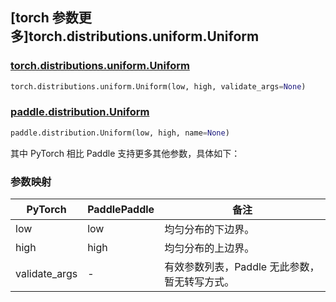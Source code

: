 ## [torch 参数更多]torch.distributions.uniform.Uniform

### [torch.distributions.uniform.Uniform](https://pytorch.org/docs/1.13/distributions.html#torch.distributions.uniform.Uniform)

```python
torch.distributions.uniform.Uniform(low, high, validate_args=None)
```

### [paddle.distribution.Uniform](https://www.paddlepaddle.org.cn/documentation/docs/zh/api/paddle/distribution/Uniform_cn.html)

```python
paddle.distribution.Uniform(low, high, name=None)
```

其中 PyTorch 相比 Paddle 支持更多其他参数，具体如下：

### 参数映射

| PyTorch       | PaddlePaddle | 备注                                          |
| ------------- | ------------ | --------------------------------------------- |
| low           | low          | 均匀分布的下边界。                            |
| high          | high         | 均匀分布的上边界。                            |
| validate_args | -            | 有效参数列表，Paddle 无此参数，暂无转写方式。 |
